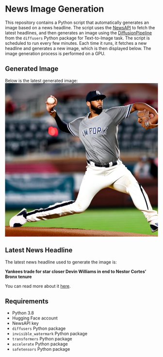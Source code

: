 # News Image Generation
This repository contains a Python script that automatically generates an image based on a news headline. The script uses the [NewsAPI](https://newsapi.org/) to fetch the latest headlines, and then generates an image using the [DiffusionPipeline](https://github.com/huggingface/diffusers) from the `diffusers` Python package for Text-to-Image task.
The script is scheduled to run every few minutes. Each time it runs, it fetches a new headline and generates a new image, which is then displayed below. The image generation process is performed on a GPU.

## Generated Image
Below is the latest generated image:
![Generated Image](image.png)

## Latest News Headline
The latest news headline used to generate the image is:

**Yankees trade for star closer Devin Williams in end to Nestor Cortes’ Bronx tenure**

You can read more about it [here](https://news.google.com/rss/articles/CBMikgFBVV95cUxQMEM2Wmw4SjViNTVFbEtzd1phVVdDSVZHZExqUjR6LXpRNnl6MFNDOEQ2UDdPaVcxQzM1STRMbFBMUjl1NHA2VEJxT0hWRXFFTDV6YVV4akZjMEdmaEJreE0tZElHaTRLMWZtQjRZMTh6WG9WRnQ1TTNXRVF0dGl5Q1RYRzlLYUNZLXZKZkotdnhmdw?oc=5).

## Requirements
- Python 3.8
- Hugging Face account
- NewsAPI key
- `diffusers` Python package
- `invisible_watermark` Python package
- `transformers` Python package
- `accelerate` Python package
- `safetensors` Python package
